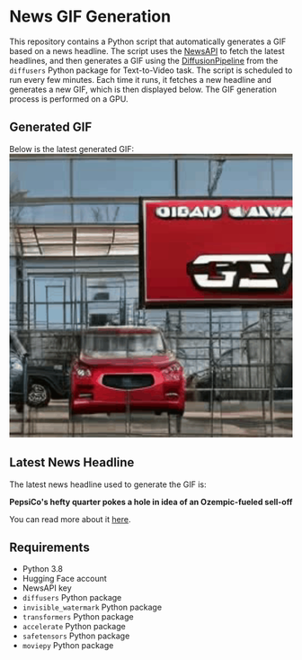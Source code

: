 # News GIF Generation
This repository contains a Python script that automatically generates a GIF based on a news headline. The script uses the [NewsAPI](https://newsapi.org/) to fetch the latest headlines, and then generates a GIF using the [DiffusionPipeline](https://github.com/huggingface/diffusers) from the `diffusers` Python package for Text-to-Video task.
The script is scheduled to run every few minutes. Each time it runs, it fetches a new headline and generates a new GIF, which is then displayed below. The GIF generation process is performed on a GPU.

## Generated GIF
Below is the latest generated GIF:
![Generated GIF](output.gif?raw=true&v=1697029999)

## Latest News Headline
The latest news headline used to generate the GIF is:

**PepsiCo's hefty quarter pokes a hole in idea of an Ozempic-fueled sell-off**

You can read more about it [here](https://finance.yahoo.com/news/pepsicos-hefty-quarter-pokes-a-hole-in-idea-of-an-ozempic-fueled-sell-off-105231255.html).

## Requirements
- Python 3.8
- Hugging Face account
- NewsAPI key
- `diffusers` Python package
- `invisible_watermark` Python package
- `transformers` Python package
- `accelerate` Python package
- `safetensors` Python package
- `moviepy` Python package
